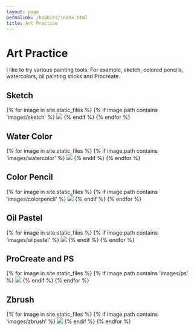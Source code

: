```yaml
---
layout: page
permalink: /hobbies/index.html
title: Art Practice
---
```


# Art Practice

I like to try various painting tools. For example, sketch, colored pencils, watercolors, oil painting sticks and Procreate.

## Sketch

<div class="third">
{% for image in site.static_files %}
    {% if image.path contains 'images/sketch' %}
        <img src="{{ site.baseurl }}{{ image.path }}" >
    {% endif %}
{% endfor %}
</div>

## Water Color

<div class="third">
{% for image in site.static_files %}
    {% if image.path contains 'images/watercolor' %}
        <img src="{{ site.baseurl }}{{ image.path }}" >
    {% endif %}
{% endfor %}
</div>

## Color Pencil

<div class="third">
{% for image in site.static_files %}
    {% if image.path contains 'images/colorpencil' %}
        <img src="{{ site.baseurl }}{{ image.path }}" >
    {% endif %}
{% endfor %}
</div>


## Oil Pastel

<div class="third">
{% for image in site.static_files %}
    {% if image.path contains 'images/oilpastel' %}
        <img src="{{ site.baseurl }}{{ image.path }}" >
    {% endif %}
{% endfor %}
</div>


## ProCreate and PS

<div class="third">
{% for image in site.static_files %}
    {% if image.path contains 'images/ps' %}
        <img src="{{ site.baseurl }}{{ image.path }}" >
    {% endif %}
{% endfor %}
</div>

## Zbrush

<div class="third">
{% for image in site.static_files %}
    {% if image.path contains 'images/zbrush' %}
        <img src="{{ site.baseurl }}{{ image.path }}" >
    {% endif %}
{% endfor %}
</div>